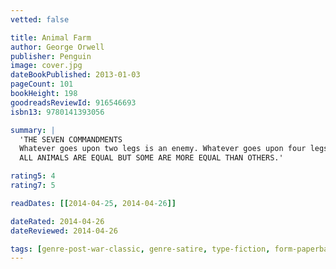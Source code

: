 ```yaml
---
vetted: false

title: Animal Farm
author: George Orwell
publisher: Penguin
image: cover.jpg
dateBookPublished: 2013-01-03
pageCount: 101
bookHeight: 198
goodreadsReviewId: 916546693
isbn13: 9780141393056

summary: |
  'THE SEVEN COMMANDMENTS
  Whatever goes upon two legs is an enemy. Whatever goes upon four legs, or has wings, is a friend. No animal shall wear clothes. No animal shall sleep in a bed. No animal shall drink alcohol. No animal shall kill any other animal. All animals are equal.
  ALL ANIMALS ARE EQUAL BUT SOME ARE MORE EQUAL THAN OTHERS.'

rating5: 4
rating7: 5

readDates: [[2014-04-25, 2014-04-26]]

dateRated: 2014-04-26
dateReviewed: 2014-04-26

tags: [genre-post-war-classic, genre-satire, type-fiction, form-paperback]
---
```

